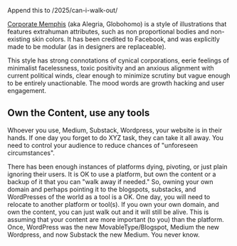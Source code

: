 Append this to
/2025/can-i-walk-out/

[Corporate Memphis](https://en.wikipedia.org/wiki/Corporate_Memphis) (aka Alegria, Globohomo) is a style of illustrations that features extrahuman attributes, such as non proportional bodies and non-existing skin colors. It has been credited to Facebook, and was explicitly made to be modular (as in designers are replaceable).

This style has strong connotations of cynical corporations, eerie feelings of minimalist facelessness, toxic positivity and an anxious alignment with current political winds, clear enough to minimize scrutiny but vague enough to be entirely unactionable. The mood words are growth hacking and user engagement.

## Own the Content, use any tools

Whoever you use, Medium, Substack, Wordpress, your website is in their hands. If one day you forget to do XYZ task, they can take it all away.
You need to control your audience to reduce chances of "unforeseen circumstances".

There has been enough instances of platforms dying, pivoting, or just plain ignoring their users. It is OK to use a platform, but own the content or a backup of it that you can "walk away if needed." So, owning your own domain and perhaps pointing it to the blogspots, substacks, and WordPresses of the world as a tool is a OK. One day, you will need to relocate to another platform or tool(s).
If you own your own domain, and own the content, you can just walk out and it will still be alive. This is assuming that your content are more important (to you) than the platform.
Once, WordPress was the new MovableType/Blogspot, Medium the new Wordpress, and now Substack the new Medium. You never know.